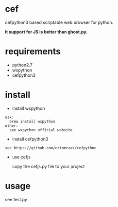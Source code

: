 # cef
cefpython3 based scriptable web browser for python.

**it support for JS is better than ghost.py.**

# requirements

- python2.7
- wxpython
- cefpython3

# install

- install wxpython
```
osx:
  brew install wxpython
other:
  see wxpython official website
```    

- install cefpython3
```
see https://github.com/cztomczak/cefpython
```
- use cefjs

  copy the cefjs.py file to your project

# usage

see test.py
